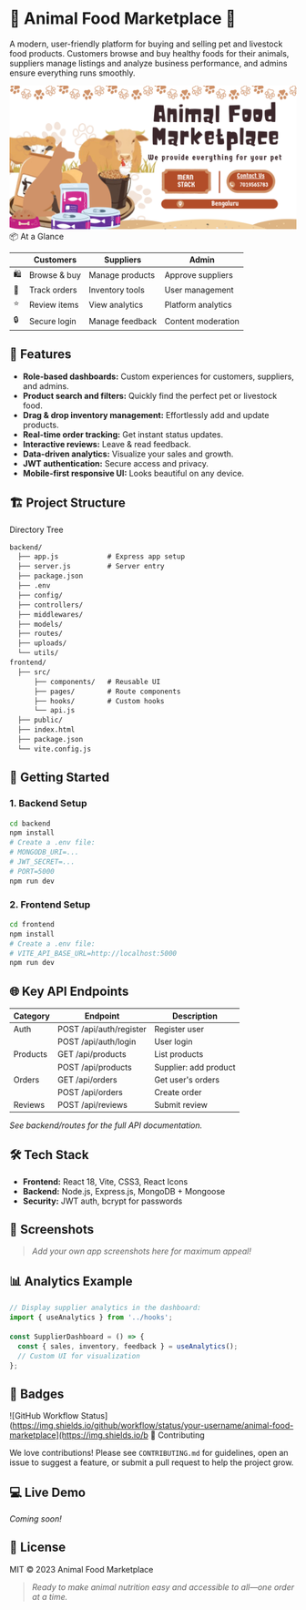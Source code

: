 # 🐾 Animal Food Marketplace 🛒

A modern, user-friendly platform for buying and selling pet and livestock food products. Customers browse and buy healthy foods for their animals, suppliers manage listings and analyze business performance, and admins ensure everything runs smoothly.

![alt text](<Brown Simple Discount Food Pet Banner.png>) 📦 At a Glance

|       | Customers     | Suppliers        | Admin               |
|-------|--------------|------------------|---------------------|
| 🛍️   | Browse & buy | Manage products  | Approve suppliers   |
| 📝   | Track orders  | Inventory tools  | User management     |
| ⭐   | Review items  | View analytics   | Platform analytics  |
| 🔒   | Secure login  | Manage feedback  | Content moderation  |

## 🌟 Features

- **Role-based dashboards:** Custom experiences for customers, suppliers, and admins.
- **Product search and filters:** Quickly find the perfect pet or livestock food.
- **Drag & drop inventory management:** Effortlessly add and update products.
- **Real-time order tracking:** Get instant status updates.
- **Interactive reviews:** Leave & read feedback.
- **Data-driven analytics:** Visualize your sales and growth.
- **JWT authentication:** Secure access and privacy.
- **Mobile-first responsive UI:** Looks beautiful on any device.

## 🏗️ Project Structure


Directory Tree

```txt
backend/
  ├── app.js            # Express app setup
  ├── server.js         # Server entry
  ├── package.json
  ├── .env
  ├── config/
  ├── controllers/
  ├── middlewares/
  ├── models/
  ├── routes/
  ├── uploads/
  └── utils/
frontend/
  ├── src/
      ├── components/   # Reusable UI
      ├── pages/        # Route components
      ├── hooks/        # Custom hooks
      └── api.js
  ├── public/
  ├── index.html
  ├── package.json
  └── vite.config.js
```


## 🚚 Getting Started

### 1. Backend Setup

```bash
cd backend
npm install
# Create a .env file:
# MONGODB_URI=...
# JWT_SECRET=...
# PORT=5000
npm run dev
```

### 2. Frontend Setup

```bash
cd frontend
npm install
# Create a .env file:
# VITE_API_BASE_URL=http://localhost:5000
npm run dev
```

## 🌐 Key API Endpoints

| Category       | Endpoint                | Description                    |
|----------------|-------------------------|--------------------------------|
| Auth           | POST /api/auth/register | Register user                  |
|                | POST /api/auth/login    | User login                     |
| Products       | GET /api/products       | List products                  |
|                | POST /api/products      | Supplier: add product          |
| Orders         | GET /api/orders         | Get user's orders              |
|                | POST /api/orders        | Create order                   |
| Reviews        | POST /api/reviews       | Submit review                  |

*See backend/routes for the full API documentation.*

## 🛠️ Tech Stack

- **Frontend:** React 18, Vite, CSS3, React Icons
- **Backend:** Node.js, Express.js, MongoDB + Mongoose
- **Security:** JWT auth, bcrypt for passwords

## 🎨 Screenshots

> _Add your own app screenshots here for maximum appeal!_

## 📊 Analytics Example

```javascript
// Display supplier analytics in the dashboard:
import { useAnalytics } from '../hooks';

const SupplierDashboard = () => {
  const { sales, inventory, feedback } = useAnalytics();
  // Custom UI for visualization
};
```

## 📢 Badges

![GitHub Workflow Status](https://img.shields.io/github/workflow/status/your-username/animal-food-marketplace](https://img.shields.io/b 🤝 Contributing

We love contributions! Please see `CONTRIBUTING.md` for guidelines, open an issue to suggest a feature, or submit a pull request to help the project grow.

## 💻 Live Demo

_Coming soon!_

## 📄 License

MIT © 2023 Animal Food Marketplace

> _Ready to make animal nutrition easy and accessible to all—one order at a time._